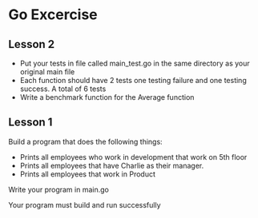 # Go Excercise

## Lesson 2

- Put your tests in file called main_test.go in the same directory as your original main file
- Each function should have 2 tests one testing failure and one testing success. A total of 6 tests
- Write a benchmark function for the Average function

## Lesson 1

Build a program that does the following things:

- Prints all employees who work in development that work on 5th floor
- Prints all employees that have Charlie as their manager.
- Prints all employees that work in Product

Write your program in main.go

Your program must build and run successfully

